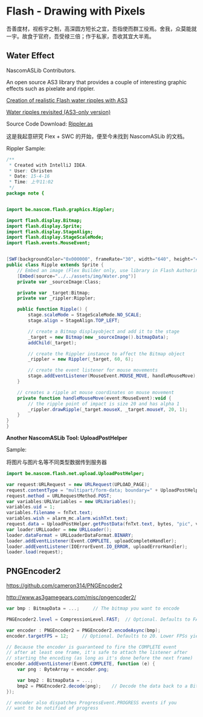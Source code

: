 # Flash - Drawing with Pixels

吾善度材，视栋宇之制，高深圆方短长之宜，吾指使而群工役焉。舍我，众莫能就一宇。故食于官府，吾受禄三倍；作于私家，吾收其宜大半焉。


## Water Effect

NascomASLib Contributors.

An open source AS3 library that provides a couple of interesting graphic effects such as pixelate and rippler.

[Creation of realistic Flash water ripples with AS3](http://www.emanueleferonato.com/2011/01/19/creation-of-realistic-flash-water-ripples-with-as3/)<sup><i class="fa fa-external-link fa-fw"></i></sup>

[Water ripples revisited (AS3-only version)](http://www.derschmale.com/2008/08/03/water-ripples-revisited-as3-only-version/)<sup><i class="fa fa-external-link fa-fw"></i></sup>

Source Code Download: [Rippler.as](http://git.christen.cn/doc/flash/docs/attachment/Rippler.as)


这是我起意研究 Flex + SWC 的开始，便至今未找到 NascomASLib 的文档。

Rippler Sample:

```actionscript
/**
 * Created with IntelliJ IDEA.
 * User: Christen
 * Date: 15-4-16
 * Time: 上午11:02
 */
package note {


import be.nascom.flash.graphics.Rippler;

import flash.display.Bitmap;
import flash.display.Sprite;
import flash.display.StageAlign;
import flash.display.StageScaleMode;
import flash.events.MouseEvent;


[SWF(backgroundColor="0x000000", frameRate="30", width="640", height="480")]
public class Ripple extends Sprite {
    // Embed an image (Flex Builder only, use library in Flash Authoring)
    [Embed(source="../../assets/img/Water.png")]
    private var _sourceImage:Class;

    private var _target:Bitmap;
    private var _rippler:Rippler;

    public function Ripple() {
        stage.scaleMode = StageScaleMode.NO_SCALE;
        stage.align = StageAlign.TOP_LEFT;

        // create a Bitmap displayobject and add it to the stage
        _target = new Bitmap(new _sourceImage().bitmapData);
        addChild(_target);

        // create the Rippler instance to affect the Bitmap object
        _rippler = new Rippler(_target, 60, 6);

        // create the event listener for mouse movements
        stage.addEventListener(MouseEvent.MOUSE_MOVE, handleMouseMove);
    }

    // creates a ripple at mouse coordinates on mouse movement
    private function handleMouseMove(event:MouseEvent):void {
        // the ripple point of impact is size 20 and has alpha 1
        _rippler.drawRipple(_target.mouseX, _target.mouseY, 20, 1);
    }
}
}
```

**Another NascomASLib Tool: UploadPostHelper**

<i class="fa fa-pencil"></i> Sample:

将图片与图片名等不同类型数据传到服务器

```actionscript
import be.nascom.flash.net.upload.UploadPostHelper;

var request:URLRequest = new URLRequest(UPLOAD_PAGE);
request.contentType = "multipart/form-data; boundary=" + UploadPostHelper.getBoundary();
request.method = URLRequestMethod.POST;
var variables:URLVariables = new URLVariables();
variables.uid = 1;
variables.filename = fnTxt.text;
variables.wish = alarm_mc.alarm.wishTxt.text;
request.data = UploadPostHelper.getPostData(fnTxt.text, bytes, "pic", variables);
var loader:URLLoader = new URLLoader();
loader.dataFormat = URLLoaderDataFormat.BINARY;
loader.addEventListener(Event.COMPLETE, uploadCompleteHandler);
loader.addEventListener(IOErrorEvent.IO_ERROR, uploadErrorHandler);
loader.load(request);
```

## PNGEncoder2

https://github.com/cameron314/PNGEncoder2

http://www.as3gamegears.com/misc/pngencoder2/

```actionscript
var bmp : BitmapData = ...;     // The bitmap you want to encode

PNGEncoder2.level = CompressionLevel.FAST;  // Optional. Defaults to FAST

var encoder : PNGEncoder2 = PNGEncoder2.encodeAsync(bmp);
encoder.targetFPS = 12;     // Optional. Defaults to 20. Lower FPSs yield faster compression

// Because the encoder is guaranteed to fire the COMPLETE event
// after at least one frame, it's safe to attach the listener after
// starting the encoding (as long as it's done before the next frame)
encoder.addEventListener(Event.COMPLETE, function (e) {
    var png : ByteArray = encoder.png;

    var bmp2 : BitmapData = ...;
    bmp2 = PNGEncoder2.decode(png);    // Decode the data back to a Bitmap
});

// encoder also dispatches ProgressEvent.PROGRESS events if you
// want to be notified of progress
```